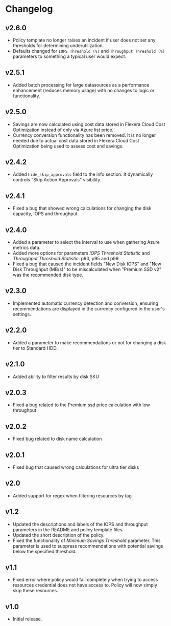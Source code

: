 # Changelog

## v2.6.0

- Policy template no longer raises an incident if user does not set any thresholds for determining underutilization.
- Defaults changed for `IOPS Threshold (%)` and `Throughput Threshold (%)` parameters to something a typical user would expect.

## v2.5.1

- Added batch processing for large datasources as a performance enhancement (reduces memory usage) with no changes to logic or functionality.

## v2.5.0

- Savings are now calculated using cost data stored in Flexera Cloud Cost Optimization instead of only via Azure list price.
- Currency conversion functionality has been removed. It is no longer needed due to actual cost data stored in Flexera Cloud Cost Optimization being used to assess cost and savings.

## v2.4.2

- Added `hide_skip_approvals` field to the info section. It dynamically controls "Skip Action Approvals" visibility.

## v2.4.1

- Fixed a bug that showed wrong calculations for changing the disk capacity, IOPS and throughput.

## v2.4.0

- Added a parameter to select the interval to use when gathering Azure metrics data.
- Added more options for parameters *IOPS Threshold Statistic* and *Throughput Threshold Statistic*: p90, p95 and p99.
- Fixed a bug that caused the incident fields "New Disk IOPS" and "New Disk Throughput (MB/s)" to be miscalculated when "Premium SSD v2" was the recommended disk type.

## v2.3.0

- Implemented automatic currency detection and conversion, ensuring recommendations are displayed in the currency configured in the user's settings.

## v2.2.0

- Added a parameter to make recommendations or not for changing a disk tier to Standard HDD.

## v2.1.0

- Added ability to filter results by disk SKU

## v2.0.3

- Fixed a bug related to the Premium ssd price calculation with low throughput

## v2.0.2

- Fixed bug related to disk name calculation

## v2.0.1

- Fixed bug that caused wrong calculations for ultra tier disks

## v2.0

- Added support for regex when filtering resources by tag

## v1.2

- Updated the descriptions and labels of the IOPS and throughput parameters in the README and policy template files.
- Updated the short description of the policy.
- Fixed the functionality of *Minimum Savings Threshold* parameter. This parameter is used to suppress recommendations with potential savings below the specified threshold.

## v1.1

- Fixed error where policy would fail completely when trying to access resources credential does not have access to. Policy will now simply skip these resources.

## v1.0

- Initial release.

